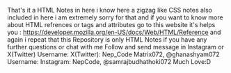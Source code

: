 That's it a HTML Notes in here i know here a zigzag like CSS notes also included in here
i am extremely sorry for that and if you want to know more about HTML refrences or tags and attributes 
go to this website it's helps you : https://developer.mozilla.org/en-US/docs/Web/HTML/Reference
and again i repeat that this Repository is only HTML Notes if you have any further questions or chat with me 
Follow and send message in Instagram or X(Twitter) 
Username: X(Twitter): Nep_Code Matrix072, @ghanashyam072
Username: Instagram: NepCode, @samrajbudhathoki072
Much Love:D
